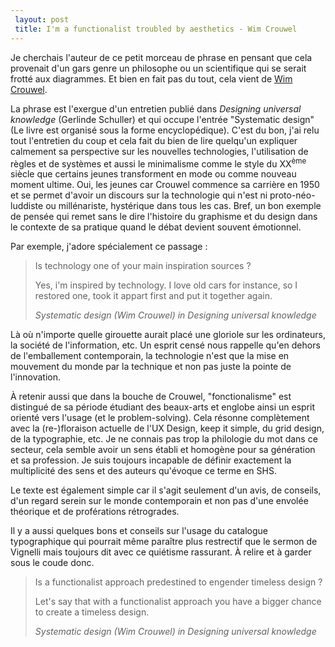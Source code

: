 ```yaml
---
 layout: post
 title: I'm a functionalist troubled by aesthetics - Wim Crouwel
---
```


Je cherchais l'auteur de ce petit morceau de phrase en pensant que cela provenait d'un gars genre un philosophe ou un scientifique qui se serait frotté aux diagrammes. Et bien en fait pas du tout, cela vient de [Wim Crouwel](http://en.wikipedia.org/wiki/Wim_Crouwel).

La phrase est l'exergue d'un entretien publié dans *Designing universal knowledge* (Gerlinde Schuller) et qui occupe l'entrée "Systematic design" (Le livre est organisé sous la forme encyclopédique). C'est du bon, j'ai relu tout l'entretien du coup et cela fait du bien de lire quelqu'un expliquer calmement sa perspective sur les nouvelles technologies, l'utilisation de règles et de systèmes et aussi le minimalisme comme le style du XX<sup>ème</sup> siècle que certains jeunes transforment en mode ou comme nouveau moment ultime. Oui, les jeunes car Crouwel commence sa carrière en 1950 et se permet d'avoir un discours sur la technologie qui n'est ni proto-néo-luddiste ou millénariste, hystérique dans tous les cas. Bref, un bon exemple de pensée qui remet sans le dire l'histoire du graphisme et du design dans le contexte de sa pratique quand le débat devient souvent émotionnel.

Par exemple, j'adore spécialement ce passage :

> Is technology one of your main inspiration sources ?
> 
> Yes, i'm inspired by technology. I love old cars for instance, so I restored one, took it appart first and put it together again.
> 
> <cite>Systematic design (Wim Crouwel) *in* Designing universal knowledge</cite>

Là où n'importe quelle girouette aurait placé une gloriole sur les ordinateurs, la société de l'information, etc. Un esprit censé nous rappelle qu'en dehors de l'emballement contemporain, la technologie n'est que la mise en mouvement du monde par la technique et non pas juste la pointe de l'innovation.

À retenir aussi que dans la bouche de Crouwel, "fonctionalisme" est distingué de sa période étudiant des beaux-arts et englobe ainsi un esprit orienté vers l'usage (et le problem-solving). Cela résonne complètement avec la (re-)floraison actuelle de l'UX Design, keep it simple, du grid design, de la typographie, etc. Je ne connais pas trop la philologie du mot dans ce secteur, cela semble avoir un sens établi et homogène pour sa génération et sa profession. Je suis toujours incapable de définir exactement la multiplicité des sens et des auteurs qu'évoque ce terme en SHS.

Le texte est également simple car il s'agit seulement d'un avis, de conseils, d'un regard serein sur le monde contemporain et non pas d'une envolée théorique et de proférations rétrogrades.

Il y a aussi quelques bons et conseils sur l'usage du catalogue typographique qui pourrait même paraître plus restrectif que le sermon de Vignelli mais toujours dit avec ce quiétisme rassurant. À relire et à garder sous le coude donc.

> Is a functionalist approach predestined to engender timeless design ?
> 
> Let's say that with a functionalist approach you have a bigger chance to create a timeless design.
> 
> <cite>Systematic design (Wim Crouwel) *in* Designing universal knowledge</cite>
